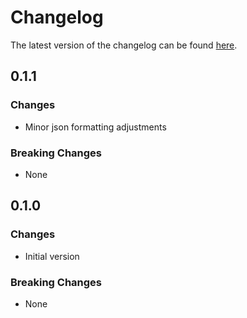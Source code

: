 # Changelog

The latest version of the changelog can be found [here](https://github.com/Azure/bicep-registry-modules/blob/main/avm/res/api-management/service/cache/CHANGELOG.md).

## 0.1.1

### Changes

- Minor json formatting adjustments

### Breaking Changes

- None

## 0.1.0

### Changes

- Initial version

### Breaking Changes

- None
